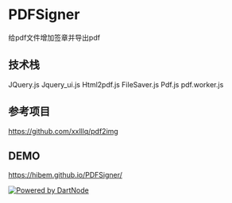 # PDFSigner
 给pdf文件增加签章并导出pdf
## 技术栈
JQuery.js
Jquery_ui.js
Html2pdf.js
FileSaver.js
Pdf.js
pdf.worker.js
## 参考项目
https://github.com/xxlllq/pdf2img

## DEMO
https://hibem.github.io/PDFSigner/


[![Powered by DartNode](https://dartnode.com/branding/DN-Open-Source-sm.png)](https://dartnode.com "Powered by DartNode - Free VPS for Open Source")
